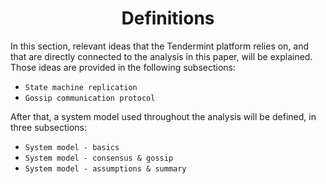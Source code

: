 <div align='center'> 
	<h1>Definitions</h1>
</div>

In this section, relevant ideas that the Tendermint platform relies on, and that are directly connected to the analysis in this paper, will be explained. Those ideas are provided in the following subsections:

* `State machine replication`
* `Gossip communication protocol`

After that, a system model used throughout the analysis will be defined, in three subsections:

* `System model - basics`
* `System model - consensus & gossip`
* `System model - assumptions & summary`
<!--stackedit_data:
eyJoaXN0b3J5IjpbLTIxMDk1MTA4NjQsLTY0OTA1MzYzLC0xNj
gzOTQ4MjU2XX0=
-->